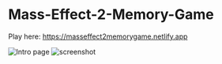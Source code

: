 ﻿# Mass-Effect-2-Memory-Game

Play here: https://masseffect2memorygame.netlify.app

![Intro page](https://user-images.githubusercontent.com/67743177/167057031-e6e3e0c6-4527-4078-8b31-35ed84adc302.jpg)
![screenshot](https://user-images.githubusercontent.com/67743177/167056085-16f3b6d9-97ec-4632-97bc-59047c17e68b.jpg)

